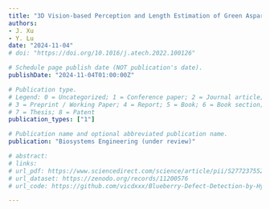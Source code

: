 ```yaml
---
title: "3D Vision-based Perception and Length Estimation of Green Asparagus for Selective Harvesting"
authors: 
- J. Xu
- Y. Lu
date: "2024-11-04"
# doi: "https://doi.org/10.1016/j.atech.2022.100126"

# Schedule page publish date (NOT publication's date).
publishDate: "2024-11-04T01:00:00Z"

# Publication type.
# Legend: 0 = Uncategorized; 1 = Conference paper; 2 = Journal article;
# 3 = Preprint / Working Paper; 4 = Report; 5 = Book; 6 = Book section;
# 7 = Thesis; 8 = Patent
publication_types: ["1"]

# Publication name and optional abbreviated publication name.
publication: "Biosystems Engineering (under review)"

# abstract: 
# links:
# url_pdf: https://www.sciencedirect.com/science/article/pii/S2772375524000789
# url_dataset: https://zenodo.org/records/11200576
# url_code: https://github.com/vicdxxx/Blueberry-Defect-Detection-by-Hyperspectral-Imaging

---
```

